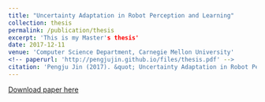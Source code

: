 ```yaml
---
title: "Uncertainty Adaptation in Robot Perception and Learning"
collection: thesis
permalink: /publication/thesis
excerpt: 'This is my Master's thesis'
date: 2017-12-11
venue: 'Computer Science Department, Carnegie Mellon University'
<!-- paperurl: 'http://pengjujin.github.io/files/thesis.pdf' -->
citation: 'Pengju Jin (2017). &quot; Uncertainty Adaptation in Robot Perception and Learning.'
---
```



[Download paper here](http://pengjujin.github.io/files/thesis.pdf)
